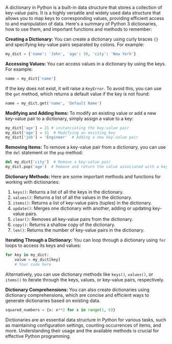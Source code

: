 A dictionary in Python is a built-in data structure that stores a collection of key-value pairs. It is a highly versatile and widely used data structure that allows you to map keys to corresponding values, providing efficient access to and manipulation of data. Here's a summary of Python 3 dictionaries, how to use them, and important functions and methods to remember:

**Creating a Dictionary:** You can create a dictionary using curly braces `{}` and specifying key-value pairs separated by colons. For example:

```python 
my_dict = {'name': 'John', 'age': 30, 'city': 'New York'}
```

**Accessing Values:** You can access values in a dictionary by using the keys. For example:

```python
name = my_dict['name']
```

If the key does not exist, it will raise a `KeyError`. To avoid this, you can use the `get` method, which returns a default value if the key is not found:

```python
name = my_dict.get('name', 'Default Name')
```

**Modifying and Adding Items:** To modify an existing value or add a new key-value pair to a dictionary, simply assign a value to a key:

```python
my_dict['age'] = 21 # instanciating the key:value pair
my_dict['age'] = 31  # Modifying an existing key
my_dict['job'] = 'Engineer'  # Adding a new key-value pair
```

**Removing Items:** To remove a key-value pair from a dictionary, you can use the `del` statement or the `pop` method:

```python
del my_dict['city']  # Remove a key-value pair
my_dict.pop('age')  # Remove and return the value associated with a key
```

**Dictionary Methods:** Here are some important methods and functions for working with dictionaries:

1. `keys()`: Returns a list of all the keys in the dictionary.
2. `values()`: Returns a list of all the values in the dictionary.
3. `items()`: Returns a list of key-value pairs (tuples) in the dictionary.
4. `update()`: Merges one dictionary with another, adding or updating key-value pairs.
5. `clear()`: Removes all key-value pairs from the dictionary.
6. `copy()`: Returns a shallow copy of the dictionary.
7. `len()`: Returns the number of key-value pairs in the dictionary.

**Iterating Through a Dictionary:** You can loop through a dictionary using `for` loops to access its keys and values:

```python
for key in my_dict:
	value = my_dict[key]
	# Your code here
```

Alternatively, you can use dictionary methods like `keys()`, `values()`, or `items()` to iterate through the keys, values, or key-value pairs, respectively.

**Dictionary Comprehensions:** You can also create dictionaries using dictionary comprehensions, which are concise and efficient ways to generate dictionaries based on existing data.

```python
squared_numbers = {x: x**2 for x in range(1, 6)}
```

Dictionaries are an essential data structure in Python for various tasks, such as maintaining configuration settings, counting occurrences of items, and more. Understanding their usage and the available methods is crucial for effective Python programming.